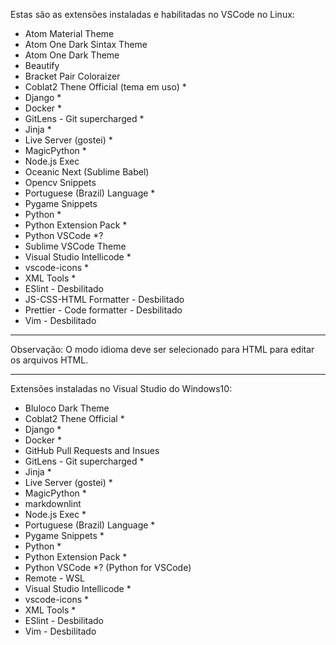 Estas são as extensões instaladas e habilitadas no VSCode no Linux:
 - Atom Material Theme
 - Atom One Dark Sintax Theme
 - Atom One Dark Theme
 - Beautify
 - Bracket Pair Coloraizer
 - Coblat2 Thene Official (tema em uso) *
 - Django *
 - Docker *
 - GitLens - Git supercharged *
 - Jinja *
 - Live Server (gostei) *
 - MagicPython *
 - Node.js Exec
 - Oceanic Next (Sublime Babel)
 - Opencv Snippets
 - Portuguese (Brazil) Language *
 - Pygame Snippets
 - Python *
 - Python Extension Pack *
 - Python VSCode *?
 - Sublime VSCode Theme
 - Visual Studio Intellicode *
 - vscode-icons *
 - XML Tools *
 - ESlint - Desbilitado
 - JS-CSS-HTML Formatter - Desbilitado
 - Prettier - Code formatter - Desbilitado
 - Vim - Desbilitado

 ****************************************************************************************
 
 Observação: O modo idioma deve ser selecionado para HTML para editar os arquivos HTML.
 
 ****************************************************************************************

 Extensões instaladas no Visual Studio do Windows10:
 - Bluloco Dark Theme
 - Coblat2 Thene Official *
 - Django *
 - Docker *
 - GitHub Pull Requests and Insues
 - GitLens - Git supercharged *
 - Jinja *
 - Live Server (gostei) *
 - MagicPython *
 - markdownlint
 - Node.js Exec *
 - Portuguese (Brazil) Language *
 - Pygame Snippets *
 - Python *
 - Python Extension Pack *
 - Python VSCode *?  (Python for VSCode)
 - Remote - WSL
 - Visual Studio Intellicode *
 - vscode-icons *
 - XML Tools *
 - ESlint - Desbilitado
 - Vim - Desbilitado
